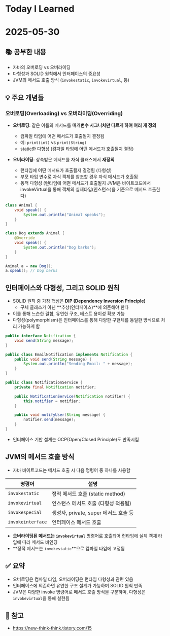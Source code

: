 # Today I Learned  
# 2025-05-30  

## 📚 공부한 내용  
- 자바의 오버로딩 vs 오버라이딩  
- 다형성과 SOLID 원칙에서 인터페이스의 중요성  
- JVM의 메서드 호출 방식 (`invokestatic`, `invokevirtual`, 등)  

## 💡 주요 개념들  

### 오버로딩(Overloading) vs 오버라이딩(Overriding)  

- **오버로딩**: 같은 이름의 메서드를 **매개변수 시그니처만 다르게 하여 여러 개 정의**  
  - 컴파일 타임에 어떤 메서드가 호출될지 결정됨  
  - 예: `print(int)` vs `print(String)`
  - static한 다형성 (컴파일 타임에 어떤 메서드가 호출될지 결정)

- **오버라이딩**: 상속받은 메서드를 자식 클래스에서 **재정의**  
  - 런타임에 어떤 메서드가 호출될지 결정됨 (다형성)  
  - 부모 타입 변수로 자식 객체를 참조할 경우 자식 메서드가 호출됨
  - 동적 다형성 (런타임에 어떤 메서드가 호출될지 JVM은 바이트코드에서 invokeVirtual을 통해 객체의 실제타입(인스턴스)을 기준으로 메서드 호출한다)

```java
class Animal {
    void speak() {
        System.out.println("Animal speaks");
    }
}

class Dog extends Animal {
    @Override
    void speak() {
        System.out.println("Dog barks");
    }
}

Animal a = new Dog();
a.speak(); // Dog barks
```

## 인터페이스와 다형성, 그리고 SOLID 원칙  
- SOLID 원칙 중 가장 핵심은 **DIP (Dependency Inversion Principle)**  
  - 구체 클래스가 아닌 **추상(인터페이스)**에 의존해야 한다  
- 이를 통해 느슨한 결합, 유연한 구조, 테스트 용이성 확보 가능  
- 다형성(polymorphism)은 인터페이스를 통해 다양한 구현체를 동일한 방식으로 처리 가능하게 함  

```java
public interface Notification {
    void send(String message);
}

public class EmailNotification implements Notification {
    public void send(String message) {
        System.out.println("Sending Email: " + message);
    }
}

public class NotificationService {
    private final Notification notifier;

    public NotificationService(Notification notifier) {
        this.notifier = notifier;
    }

    public void notifyUser(String message) {
        notifier.send(message);
    }
}
```

- 인터페이스 기반 설계는 OCP(Open/Closed Principle)도 만족시킴

## JVM의 메서드 호출 방식  
- 자바 바이트코드는 메서드 호출 시 다음 명령어 중 하나를 사용함  

| 명령어         | 설명 |
|----------------|------|
| `invokestatic` | 정적 메서드 호출 (static method) |
| `invokevirtual`| 인스턴스 메서드 호출 (다형성 적용됨) |
| `invokespecial`| 생성자, private, super 메서드 호출 등 |
| `invokeinterface` | 인터페이스 메서드 호출 |

- **오버라이딩된 메서드는 `invokevirtual`** 명령어로 호출되어 런타임에 실제 객체 타입에 따라 메서드 바인딩  
- **정적 메서드는 `invokestatic`**으로 컴파일 타임에 고정됨  

## ✅ 요약  
- 오버로딩은 컴파일 타임, 오버라이딩은 런타임 다형성과 관련 있음  
- 인터페이스에 의존하면 유연한 구조 설계가 가능하며 SOLID 원칙 만족  
- JVM은 다양한 invoke 명령어로 메서드 호출 방식을 구분하며, 다형성은 `invokevirtual`을 통해 실현됨  

## 🔗 참고  
- https://new-think-think.tistory.com/15
